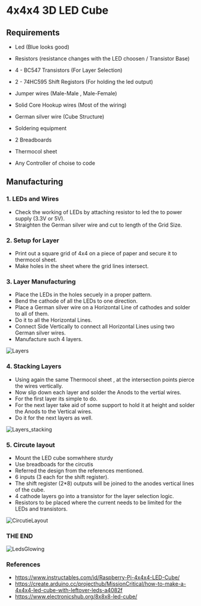 # 4x4x4 3D LED Cube

## Requirements

* Led (Blue looks good)
* Resistors (resistance changes with the LED choosen / Transistor Base)
* 4 - BC547 Transistors (For Layer Selection)
* 2 - 74HC595 Shift Registors (For holding the led output)

* Jumper wires (Male-Male , Male-Female) 
* Solid Core Hookup wires (Most of the wiring)
* German silver wire (Cube Structure)

* Soldering equipment

* 2 Breadboards
* Thermocol sheet

* Any Controller of choise to code

## Manufacturing

### 1. LEDs and Wires

* Check the working of LEDs by attaching resistor to led the to power supply (3.3V or 5V).
* Straighten the German silver wire and cut to length of the Grid Size.


### 2. Setup for Layer

* Print out a square grid of 4x4 on a piece of paper and secure it to thermocol sheet.
* Make holes in the sheet where the grid lines intersect.

### 3. Layer Manufacturing

* Place the LEDs in the holes secuely in a proper pattern.
* Bend the cathode of all the LEDs to one direction.
* Place a German silver wire on a Horizontal Line of cathodes and solder to all of them.
* Do it to all the Horizontal Lines.
* Connect Side Vertically to connect all Horizontal Lines using two German silver wires.
* Manufacture such 4 layers.

![Layers](https://github.com/turrentrock/4x4x4-3D-LED-Cube/master/res/Layers.jpeg)

### 4. Stacking Layers

* Using again the same Thermocol sheet , at the intersection points pierce the wires vertically.
* Now slip down each layer and solder the Anods to the vertial wires.
* For the first layer its simple to do.
* For the next layer take aid of some support to hold it at height and solder the Anods to the Vertical wires.
* Do it for the next layers as well.

![Layers_stacking](https://github.com/turrentrock/4x4x4-3D-LED-Cube/master/res/Layers_assembled.jpeg)

### 5. Circute layout

* Mount the LED cube somwhhere sturdy
* Use breadboads for the circutis
* Referred the design from the references mentioned.
* 6 inputs (3 each for the shift register).
* The shift register (2*8) outputs will be joined to the anodes vertical lines of the cube.
* 4 cathode layers go into a transistor for the layer selection logic.
* Resistors to be placed where the current needs to be limited for the LEDs and transistors.

![CircutieLayout](https://github.com/turrentrock/4x4x4-3D-LED-Cube/master/res/Cube_Connections.jpeg)

### THE END

![LedsGlowing](https://github.com/turrentrock/4x4x4-3D-LED-Cube/master/res/Leds_Glowing.jpeg)

### References

* https://www.instructables.com/id/Raspberry-Pi-4x4x4-LED-Cube/
* https://create.arduino.cc/projecthub/MissionCritical/how-to-make-a-4x4x4-led-cube-with-leftover-leds-a4082f
* https://www.electronicshub.org/8x8x8-led-cube/
